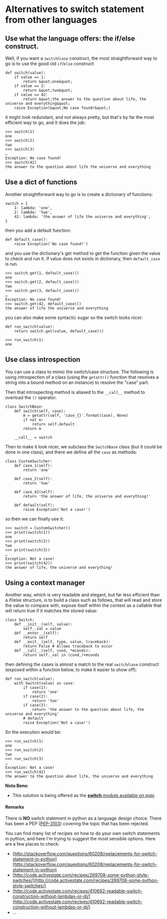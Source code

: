 # Alternatives to switch statement from other languages



## Use what the language offers: the if/else construct.


Well, if you want a `switch`/`case` construct, the most straightforward way to go is to use the good old `if`/`else` construct:

```
def switch(value):
    if value == 1:
        return &quot;one&quot;
    if value == 2:
        return &quot;two&quot;
    if value == 42:
        return &quot;the answer to the question about life, the universe and everything&quot;
    raise Exception(&quot;No case found!&quot;)

```

it might look redundant, and not always pretty, but that's by far the most efficient way to go, and it does the job:

```
>>> switch(1)
one
>>> switch(2)
two
>>> switch(3)
…
Exception: No case found!
>>> switch(42)
the answer to the question about life the universe and everything

```



## Use a dict of functions


Another straightforward way to go is to create a dictionary of functions:

```
switch = {
    1: lambda: 'one',
    2: lambda: 'two',
    42: lambda: 'the answer of life the universe and everything',
}

```

then you add a default function:

```
def default_case():
    raise Exception('No case found!')

```

and you use the dictionary's get method to get the function given the value to check and run it. If value does not exists in dictionary, then `default_case` is run.

```
>>> switch.get(1, default_case)()
one
>>> switch.get(2, default_case)()
two
>>> switch.get(3, default_case)()
…
Exception: No case found!
>>> switch.get(42, default_case)()
the answer of life the universe and everything

```

you can also make some syntactic sugar so the switch looks nicer:

```
def run_switch(value):
    return switch.get(value, default_case)()

>>> run_switch(1)
one

```



## Use class introspection


You can use a class to mimic the switch/case structure. The following is using introspection of a class (using the `getattr()` function that resolves a string into a bound method on an instance) to resolve the &quot;case&quot; part.

Then that introspecting method is aliased to the `__call__` method to overload the `()` operator.

```
class SwitchBase:
    def switch(self, case):
        m = getattr(self, 'case_{}'.format(case), None)
        if not m:
            return self.default
        return m

    __call__ = switch

```

Then to make it look nicer, we subclass the `SwitchBase` class (but it could be done in one class), and there we define all the `case` as methods:

```
class CustomSwitcher:
    def case_1(self):
        return 'one'

    def case_2(self):
        return 'two'

    def case_42(self):
        return 'the answer of life, the universe and everything!'

    def default(self):
        raise Exception('Not a case!')

```

so then we can finally use it:

```
>>> switch = CustomSwitcher()
>>> print(switch(1))
one
>>> print(switch(2))
two
>>> print(switch(3))
…
Exception: Not a case!
>>> print(switch(42))
the answer of life, the universe and everything!

```



## Using a context manager


Another way, which is very readable and elegant, but far less efficient than a if/else structure, is to build a class such as follows, that will read and store the value to compare with, expose itself within the context as a callable that will return true if it matches the stored value:

```
class Switch:
    def __init__(self, value): 
        self._val = value
    def __enter__(self):
        return self
    def __exit__(self, type, value, traceback):
        return False # Allows traceback to occur
    def __call__(self, cond, *mconds): 
        return self._val in (cond,)+mconds

```

then defining the cases is almost a match to the real `switch`/`case` construct (exposed within a function below, to make it easier to show off):

```
def run_switch(value):
    with Switch(value) as case:
        if case(1):
            return 'one'
        if case(2):
            return 'two'
        if case(3):
            return 'the answer to the question about life, the universe and everything'
        # default
        raise Exception('Not a case!')

```

So the execution would be:

```
>>> run_switch(1)
one
>>> run_switch(2)
two
>>> run_switch(3)
…
Exception: Not a case!
>>> run_switch(42)
the answer to the question about life, the universe and everything

```

**Nota Bene**:

- This solution is being offered as the [**switch** module available on pypi](https://pypi.python.org/pypi/switch/1.0.3).



#### Remarks


There is **NO** switch statement in python as a language design choice. There has been a PEP ([PEP-3103](https://www.python.org/dev/peps/pep-3103/)) covering the topic that has been rejected.

You can find many list of recipes on how to do your own switch statements in python, and here I'm trying to suggest the most sensible options. Here are a few places to check:

- [http://stackoverflow.com/questions/60208/replacements-for-switch-statement-in-python](http://stackoverflow.com/questions/60208/replacements-for-switch-statement-in-python)
- [http://code.activestate.com/recipes/269708-some-python-style-switches/](http://code.activestate.com/recipes/269708-some-python-style-switches/)
- [http://code.activestate.com/recipes/410692-readable-switch-construction-without-lambdas-or-di/](http://code.activestate.com/recipes/410692-readable-switch-construction-without-lambdas-or-di/)
- …


